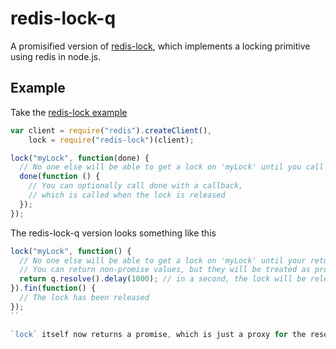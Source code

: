 redis-lock-q
==========

A promisified version of [redis-lock](https://github.com/errorception/redis-lock), which implements a locking primitive using redis in node.js.

## Example

Take the [redis-lock example](https://github.com/errorception/redis-lock#example) 
```js
var client = require("redis").createClient(),
    lock = require("redis-lock")(client);

lock("myLock", function(done) {
  // No one else will be able to get a lock on 'myLock' until you call done()
  done(function () {
    // You can optionally call done with a callback,
    // which is called when the lock is released
  });
});
```

The redis-lock-q version looks something like this
```js
lock("myLock", function() {
  // No one else will be able to get a lock on 'myLock' until your return value resolves/rejects
  // You can return non-promise values, but they will be treated as promises resolved with the value
  return q.resolve().delay(1000); // in a second, the lock will be released
}).fin(function() {
  // The lock has been released
});
``

`lock` itself now returns a promise, which is just a proxy for the resolved/rejected promise that your function returned.
